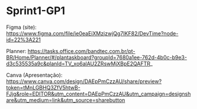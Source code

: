 # Sprint1-GP1

Figma (site): https://www.figma.com/file/ie0eaEiXMzjzwjQg7IKF82/DevTime?node-id=22%3A221

Planner: https://tasks.office.com/bandtec.com.br/pt-BR/Home/Planner/#/plantaskboard?groupId=7680a1ee-762d-4b0c-b9e3-d3c535535a9c&planId=TV_xo6alAU2ZRswMjXBpE2QAFTR_

Canva (Apresentação): https://www.canva.com/design/DAEpPmCzzAU/share/preview?token=tMnLGBHQ3ZfV5htwB-FJjg&role=EDITOR&utm_content=DAEpPmCzzAU&utm_campaign=designshare&utm_medium=link&utm_source=sharebutton

